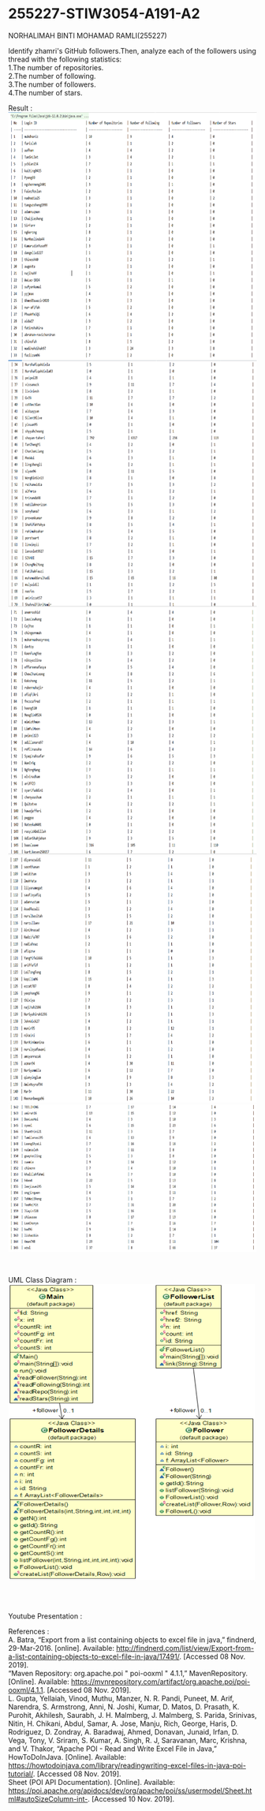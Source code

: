 # 255227-STIW3054-A191-A2
NORHALIMAH BINTI MOHAMAD RAMLI(255227)<br />
<p>Identify zhamri's GitHub followers.Then, analyze each of the followers using thread with the following statistics:<br />
1.The number of repositories.<br />
2.The number of following.<br />
3.The number of followers.<br />
4.The number of stars.<br /><p>
<p>Result : <br />
 <img src="https://github.com/SilentHlive/255227-STIW3054-A191-A2/blob/master/img/1.PNG" width="600" height ="500" alt="accessibility text"><br/>
  <img src="https://github.com/SilentHlive/255227-STIW3054-A191-A2/blob/master/img/2.PNG" width="600" height ="500" alt="accessibility text"><br/>
  <img src="https://github.com/SilentHlive/255227-STIW3054-A191-A2/blob/master/img/3.PNG" width="600" height ="500" alt="accessibility text"><br/>
  <img src="https://github.com/SilentHlive/255227-STIW3054-A191-A2/blob/master/img/4.PNG" width="600" height ="500" alt="accessibility text"><br/>
  <img src="https://github.com/SilentHlive/255227-STIW3054-A191-A2/blob/master/img/5.PNG" width="600" height ="300" alt="accessibility text"><br/></p>
<br />
<p>UML Class Diagram : <br/>
  <img src="https://github.com/SilentHlive/255227-STIW3054-A191-A2/blob/master/img/uml_asg2.png" width="500" height ="600" alt="accessibility text"></p> <br />

<br />Youtube Presentation : <br />
  
References : <br/>
A. Batra, “Export from a list containing objects to excel file in java,” findnerd, 29-Mar-2016. [online]. Available: http://findnerd.com/list/view/Export-from-a-list-containing-objects-to-excel-file-in-java/17491/. [Accessed 08 Nov. 2019].<br/>
“Maven Repository: org.apache.poi " poi-ooxml " 4.1.1,” MavenRepository. [Online]. Available: https://mvnrepository.com/artifact/org.apache.poi/poi-ooxml/4.1.1. [Accessed 08 Nov. 2019].<br/>
L. Gupta, Yellaiah, Vinod, Muthu, Manzer, N. R. Pandi, Puneet, M. Arif, Narendra, S. Armstrong, Anni, N. Joshi, Kumar, D. Matos, D. Prasath, K. Purohit, Akhilesh, Saurabh, J. H. Malmberg, J. Malmberg, S. Parida, Srinivas, Nitin, H. Chikani, Abdul, Samar, A. Jose, Manju, Rich, George, Haris, D. Rodriguez, D. Zondray, A. Baradwaj, Ahmed, Donavan, Junaid, Irfan, D. Vega, Tony, V. Sriram, S. Kumar, A. Singh, R. J, Saravanan, Marc, Krishna, and V. Thakor, “Apache POI - Read and Write Excel File in Java,” HowToDoInJava. [Online]. Available: https://howtodoinjava.com/library/readingwriting-excel-files-in-java-poi-tutorial/. [Accessed 08 Nov. 2019]. <br/>
Sheet (POI API Documentation). [Online]. Available: https://poi.apache.org/apidocs/dev/org/apache/poi/ss/usermodel/Sheet.html#autoSizeColumn-int-. [Accessed 10 Nov. 2019].
